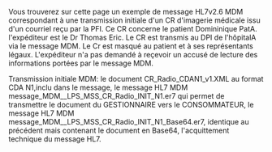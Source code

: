 Vous trouverez sur cette page un exemple de message HL7v2.6 MDM correspondant à une transmission initiale d'un CR d'imagerie médicale issu d'un courriel reçu par la PFI.
Ce CR concerne le patient Domininique PatA. l'expéditeur est le Dr Thomas Eric. Le CR est transmis au DPI de l'hôpitalA via le message MDM. Le Cr est masqué au patient et à ses représentants légaux. L'expéditeur n'a pas demandé à reçevoir un accusé de lecture des informations portées par le message MDM. 

Transmission initiale MDM:
    le document CR_Radio_CDAN1_v1.XML au format CDA N1,inclu dans le message,
    le message HL7 MDM message_MDM__LPS_MSS_CR_Radio_INIT_N1.er7 qui permet de transmettre le document du GESTIONNAIRE vers le CONSOMMATEUR,
    le message HL7 MDM message_MDM__LPS_MSS_CR_Radio_INIT_N1_Base64.er7, identique au précédent mais contenant le document en Base64,
    l'acquittement technique du message HL7.


